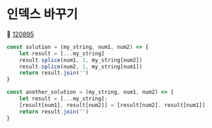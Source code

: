 # 인덱스 바꾸기
🔗 <a href="https://school.programmers.co.kr/learn/courses/30/lessons/120895">120895</a>

```javascript
const solution = (my_string, num1, num2) => {
    let result = [...my_string]
    result.splice(num1, 1, my_string[num2])
    result.splice(num2, 1, my_string[num1])
    return result.join('')
}

const another_solution = (my_string, num1, num2) => {
    let result = [...my_string];
    [result[num1], result[num2]] = [result[num2], result[num1]]
    return result.join('')
}
```
